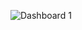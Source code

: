 ![Dashboard 1](https://github.com/KolaRajlakshmi/Tableau_Dashboard_Amazon/assets/147618051/8f1963fd-8032-4713-b489-4410e4ce01dc)
